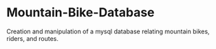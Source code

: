 # Mountain-Bike-Database
Creation and manipulation of a mysql database relating mountain bikes, riders, and routes.

